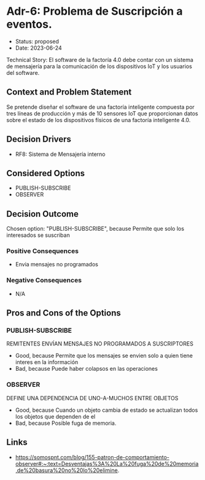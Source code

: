 # Adr-6: Problema de Suscripción a eventos.

* Status: proposed
* Date: 2023-06-24

Technical Story: El software de la factoría 4.0 debe contar con un sistema de mensajería para la comunicación de los dispositivos IoT y los usuarios del software.

## Context and Problem Statement

Se pretende diseñar el software de una factoría inteligente compuesta por tres líneas de
producción y más de 10 sensores IoT que proporcionan datos sobre el estado de los dispositivos
físicos de una factoría inteligente 4.0.

## Decision Drivers

* RF8: Sistema de Mensajería interno

## Considered Options

* PUBLISH-SUBSCRIBE
* OBSERVER

## Decision Outcome

Chosen option: "PUBLISH-SUBSCRIBE", because Permite que solo los interesados se suscriban

### Positive Consequences

* Envia mensajes no programados

### Negative Consequences

* N/A

## Pros and Cons of the Options

### PUBLISH-SUBSCRIBE

REMITENTES ENVÍAN MENSAJES NO PROGRAMADOS A SUSCRIPTORES

* Good, because Permite que los mensajes se envien solo a quien tiene interes en la información
* Bad, because Puede haber colapsos en las operaciones

### OBSERVER

DEFINE UNA DEPENDENCIA DE UNO-A-MUCHOS ENTRE OBJETOS

* Good, because Cuando un objeto cambia de estado se actualizan todos los objetos que dependen de el
* Bad, because Posible fuga de memoria.

## Links

* https://somospnt.com/blog/155-patron-de-comportamiento-observer#:~:text=Desventajas%3A%20La%20fuga%20de%20memoria,de%20basura%20no%20lo%20elimine.

